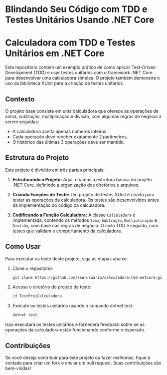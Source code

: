 # Blindando Seu Código com TDD e Testes Unitários Usando .NET Core
# Calculadora com TDD e Testes Unitários em .NET Core

Este repositório contém um exemplo prático de como aplicar Test-Driven Development (TDD) e usar testes unitários com o framework .NET Core para desenvolver uma calculadora simples. O projeto também demonstra o uso da biblioteca XUnit para a criação de testes unitários.

## Contexto

O projeto base consiste em uma calculadora que oferece as operações de soma, subtração, multiplicação e divisão, com algumas regras de negócio a serem seguidas:

- A calculadora aceita apenas números inteiros.
- Cada operação deve receber exatamente 2 parâmetros.
- O histórico das últimas 3 operações deve ser mantido.

## Estrutura do Projeto

Este projeto é dividido em três partes principais:

1. **Estruturando o Projeto:** Aqui, criamos a estrutura básica do projeto .NET Core, definindo a organização dos diretórios e arquivos.

2. **Criando Funções de Teste:** Um projeto de testes XUnit é criado para testar as operações da calculadora. Os testes são desenvolvidos antes da implementação do código da calculadora.

3. **Codificando a Função Calculadora:** A classe `Calculadora` é implementada, contendo os métodos `Soma`, `Subtração`, `Multiplicação` e `Divisão`, com base nas regras de negócio. O ciclo TDD é seguido, com testes que validam o comportamento da calculadora.

## Como Usar

Para executar os teste deste projeto, siga as etapas abaixo:

1. Clone o repositório:

   ```bash
   git clone https://github.com/seu-usuario/calculadora-tdd-netcore.git

2. Acesse o diretório do projeto de teste:
   ```bash
   cd TestProjCalculadora
3. Execute os testes unitários usando o comando dotnet test:
   ```bash
   dotnet test

Isso executará os testes unitários e fornecerá feedback sobre se as operações da calculadora estão funcionando conforme o esperado.

## Contribuições
Se você deseja contribuir para este projeto ou fazer melhorias, fique à vontade para criar um fork e enviar um pull request. Suas contribuições são bem-vindas!
